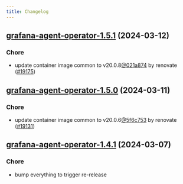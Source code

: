 ```yaml
---
title: Changelog
---
```




## [grafana-agent-operator-1.5.1](https://github.com/truecharts/charts/compare/grafana-agent-operator-1.5.0...grafana-agent-operator-1.5.1) (2024-03-12)

### Chore



- update container image common to v20.0.8[@021a874](https://github.com/021a874) by renovate ([#19175](https://github.com/truecharts/charts/issues/19175))


## [grafana-agent-operator-1.5.0](https://github.com/truecharts/charts/compare/grafana-agent-operator-0.0.6...grafana-agent-operator-1.5.0) (2024-03-11)

### Chore



- update container image common to v20.0.6[@5f6c753](https://github.com/5f6c753) by renovate ([#19131](https://github.com/truecharts/charts/issues/19131))


## [grafana-agent-operator-1.4.1](https://github.com/truecharts/charts/compare/grafana-agent-operator-1.4.0...grafana-agent-operator-1.4.1) (2024-03-07)

### Chore



- bump everything to trigger re-release